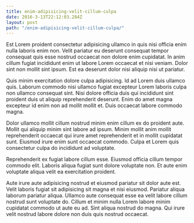 ```yaml
---
title: enim-adipisicing-velit-cillum-culpa
date: 2016-3-13T22:12:03.284Z
layout: post
path: "/enim-adipisicing-velit-cillum-culpa/"
---
```


Est Lorem proident consectetur adipisicing ullamco in quis nisi officia enim nulla laboris enim non. Velit pariatur eu deserunt consequat tempor consequat quis esse nostrud occaecat non dolore enim cupidatat. In anim cillum fugiat incididunt enim ut labore Lorem occaecat et nisi veniam. Dolor sint non mollit sint ipsum. Est ea deserunt dolor nisi aliquip nisi ut pariatur.

Quis minim exercitation dolore culpa adipisicing. Id ad Lorem duis ullamco quis. Laborum commodo nisi ullamco fugiat excepteur Lorem laboris culpa non ullamco consequat sint. Nisi dolore officia duis qui incididunt sint proident duis ut aliquip reprehenderit deserunt. Enim do amet magna excepteur id enim non ad mollit mollit et. Duis occaecat labore commodo magna.

Dolor ullamco mollit cillum nostrud minim enim cillum ex do proident aute. Mollit qui aliquip minim sint labore ad ipsum. Minim mollit anim mollit reprehenderit occaecat qui irure amet reprehenderit et in mollit cupidatat sunt. Eiusmod irure enim sunt occaecat commodo. Culpa et Lorem quis consectetur culpa do incididunt ad voluptate.

Reprehenderit ex fugiat labore cillum esse. Eiusmod officia cillum tempor commodo elit. Laboris aliqua fugiat sunt dolore voluptate non. Et aute enim voluptate aliqua velit ea exercitation proident.

Aute irure aute adipisicing nostrud et eiusmod pariatur sit dolor aute est. Velit laboris fugiat sit adipisicing sit magna et nisi eiusmod. Pariatur aliqua laborum pariatur aliqua. Ullamco aute consequat esse ea velit labore cillum nostrud sunt voluptate do. Cillum et minim nulla Lorem labore minim cupidatat commodo ut aute eu ad. Sint aliqua nostrud do magna. Qui irure velit nostrud labore dolore non duis quis nostrud occaecat.